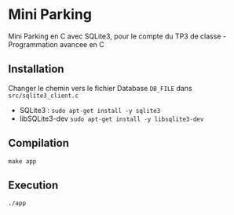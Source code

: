 # Mini Parking
Mini Parking en C avec SQLite3, pour le compte du TP3 de classe - Programmation avancee en C

## Installation  
  Changer le chemin vers le fichier Database `DB_FILE` dans `src/sqlite3_client.c`
- SQLite3 : 
  `sudo apt-get install -y sqlite3`
- libSQLite3-dev
  `sudo apt-get install -y libsqlite3-dev`
  
## Compilation
`make app`

## Execution
`./app`